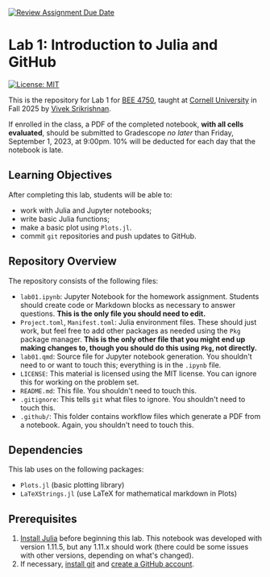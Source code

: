 [![Review Assignment Due Date](https://classroom.github.com/assets/deadline-readme-button-22041afd0340ce965d47ae6ef1cefeee28c7c493a6346c4f15d667ab976d596c.svg)](https://classroom.github.com/a/1GPE-tRk)
# Lab 1: Introduction to Julia and GitHub

[![License: MIT](https://img.shields.io/badge/License-MIT-yellow.svg)](https://opensource.org/licenses/MIT)

This is the repository for Lab 1 for [BEE 4750](https://viveks.me/environmental-systems-analysis), taught at [Cornell University](https://cornell.edu) in Fall 2025 by [Vivek Srikrishnan](https://viveks.me).

If enrolled in the class, a PDF of the completed notebook, **with all cells evaluated**, should be submitted to Gradescope *no later* than Friday, September 1, 2023, at 9:00pm. 10% will be deducted for each day that the notebook is late.

## Learning Objectives

After completing this lab, students will be able to:

- work with Julia and Jupyter notebooks;
- write basic Julia functions;
- make a basic plot using `Plots.jl`.
- commit `git` repositories and push updates to GitHub.


## Repository Overview

The repository consists of the following files:

- `lab01.ipynb`: Jupyter Notebook for the homework assignment. Students should create code or Markdown blocks as necessary to answer questions. **This is the only file you should need to edit.**
- `Project.toml`, `Manifest.toml`: Julia environment files. These should just work, but feel free to add other packages as needed using the `Pkg` package manager. **This is the only other file that you might end up making changes to, though you should do this using `Pkg`, not directly.**
- `lab01.qmd`: Source file for Jupyter notebook generation. You shouldn't need to or want to touch this; everything is in the `.ipynb` file.
- `LICENSE`: This material is licensed using the MIT license. You can ignore this for working on the problem set.
- `README.md`: This file. You shouldn't need to touch this.
- `.gitignore`: This tells `git` what files to ignore. You shouldn't need to touch this.
- `.github/`: This folder contains workflow files which generate a PDF from a notebook. Again, you shouldn't need to touch this.

## Dependencies

This lab uses on the following packages:

- `Plots.jl` (basic plotting library)
- `LaTeXStrings.jl` (use LaTeX for mathematical markdown in Plots)

## Prerequisites

1. [Install Julia](https://julialang.org/downloads/) before beginning this lab. This notebook was developed with version 1.11.5, but any 1.11.x should work (there could be some issues with other versions, depending on what's changed).
2. If necessary, [install git](https://happygitwithr.com/install-git.html) and [create a GitHub account](https://github.com). 
